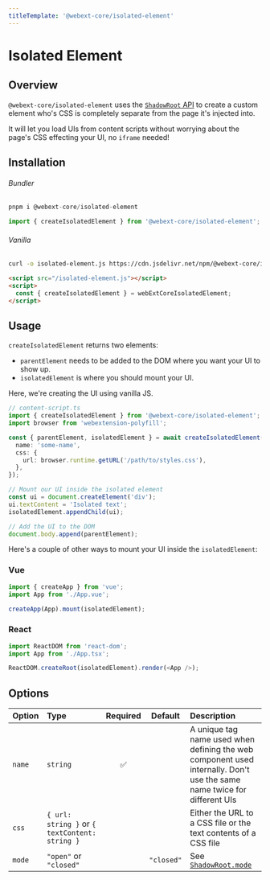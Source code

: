 ```yaml
---
titleTemplate: '@webext-core/isolated-element'
---
```


# Isolated Element

<ChipGroup>
  <Chip text="MV2" type="manifest" />
  <Chip text="MV3" type="manifest" />
  <Chip text="Chrome" type="browser" />
  <Chip text="Firefox" type="browser" />
  <Chip text="Safari" type="browser" />
</ChipGroup>

## Overview

`@webext-core/isolated-element` uses the [`ShadowRoot` API](https://developer.mozilla.org/en-US/docs/Web/API/Element/shadowRoot) to create a custom element who's CSS is completely separate from the page it's injected into.

It will let you load UIs from content scripts without worrying about the page's CSS effecting your UI, no `iframe` needed!

## Installation

###### Bundler

```ts
pnpm i @webext-core/isolated-element
```

```ts
import { createIsolatedElement } from '@webext-core/isolated-element';
```

###### Vanilla

```sh
curl -o isolated-element.js https://cdn.jsdelivr.net/npm/@webext-core/isolated-element/lib/index.global.js
```

```html
<script src="/isolated-element.js"></script>
<script>
  const { createIsolatedElement } = webExtCoreIsolatedElement;
</script>
```

## Usage

`createIsolatedElement` returns two elements:

- `parentElement` needs to be added to the DOM where you want your UI to show up.
- `isolatedElement` is where you should mount your UI.

Here, we're creating the UI using vanilla JS.

```ts
// content-script.ts
import { createIsolatedElement } from '@webext-core/isolated-element';
import browser from 'webextension-polyfill';

const { parentElement, isolatedElement } = await createIsolatedElement({
  name: 'some-name',
  css: {
    url: browser.runtime.getURL('/path/to/styles.css'),
  },
});

// Mount our UI inside the isolated element
const ui = document.createElement('div');
ui.textContent = 'Isolated text';
isolatedElement.appendChild(ui);

// Add the UI to the DOM
document.body.append(parentElement);
```

Here's a couple of other ways to mount your UI inside the `isolatedElement`:

### Vue

```ts
import { createApp } from 'vue';
import App from './App.vue';

createApp(App).mount(isolatedElement);
```

### React

```ts
import ReactDOM from 'react-dom';
import App from './App.tsx';

ReactDOM.createRoot(isolatedElement).render(<App />);
```

## Options

| Option | Type                                           | Required |  Default   | Description                                                                                                             |
| :----- | :--------------------------------------------- | :------: | :--------: | :---------------------------------------------------------------------------------------------------------------------- |
| `name` | `string`                                       |    ✅    |            | A unique tag name used when defining the web component used internally. Don't use the same name twice for different UIs |
| `css`  | `{ url: string }` or `{ textContent: string }` |          |            | Either the URL to a CSS file or the text contents of a CSS file                                                         |
| `mode` | `"open"` or `"closed"`                         |          | `"closed"` | See [`ShadowRoot.mode`](https://developer.mozilla.org/en-US/docs/Web/API/ShadowRoot/mode)                               |
